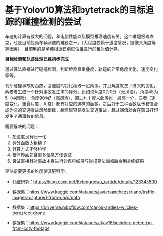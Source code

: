 # 基于Yolov10算法和bytetrack的目标追踪的碰撞检测的尝试

车速的计算有很大的问题，和电脑性能以及模型推理速度有关。这个难题极难攻克，也是目前视频车辆测速的难题之一。（大程度依赖于道路情况，摄像头角度等等因素），目前用的是单纯根据识别框位置进行的相对值计算。

**目标检测和轨迹处理已经初步完成**

通过算法直接进行碰撞检测，判断检测框重叠度，轨迹的异常角度变化，速度变化等等。

判断碰撞事故的函数，当速度的变化超过一定阈值，并且角度发生了过大的变化，两者者生成一个针对事故发生率的评分，比如说角度0为0分（无风险），角度45为5（中风险），角度90为7（高风险），超过九十度以此类推，最高十分，三者（速度变化，重叠程度，角度）都有对应的这样的函数，之后对于三种函数赋予权值合成为总的交通事故风险函数，越高越容易发生交通事故，超过阈值就会在窗口打印发生交通事故的信息。

需要解决的问题：
1. 加速度没有归一化
2. 评分函数太粗糙了
3. 计算方式不够科学
4. 框体界面包含更多信息方便调试
5. 尝试直接针对事故本身进行训练将结果与碰撞算法加权后得到最终结果

评估需要更多的维度使其更科学。

- 仔细研究：https://blog.csdn.net/Kefenggewu_/article/details/123348800

- 数据集：https://www.kaggle.com/datasets/javiersanchezsoriano/traffic-images-captured-from-uavs/data
- 数据集：https://universe.roboflow.com/carlos-andres-wilches-perez/cct-drone
- 数据集：https://www.kaggle.com/datasets/ckay16/accident-detection-from-cctv-footage





